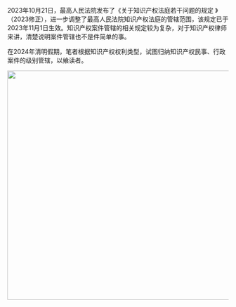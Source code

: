 2023年10月21日，最高人民法院发布了《关于知识产权法庭若干问题的规定 》（2023修正），进一步调整了最高人民法院知识产权法庭的管辖范围，该规定已于2023年11月1日生效。知识产权案件管辖的相关规定较为复杂，对于知识产权律师来讲，清楚说明案件管辖也不是件简单的事。

在2024年清明假期，笔者根据知识产权权利类型，试图归纳知识产权民事、行政案件的级别管辖，以飨读者。

<img title="" src="https://felixhuan.github.io/images/2-1.jpg" alt="" class="floatpic" width="522" data-align="center">
